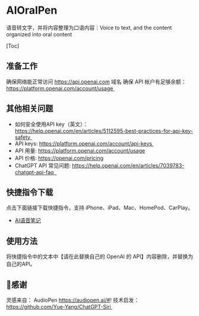 # AIOralPen 
语音转文字，并将内容整理为口语内容｜Voice to text, and the content organized into oral content

[Toc]

## 准备工作

确保网络能正常访问 https://api.openai.com 域名
确保 API 帐户有足够余额：https://platform.openai.com/account/usage 

## 其他相关问题

- 如何安全使用API key（英文）：https://help.openai.com/en/articles/5112595-best-practices-for-api-key-safety 
- API keys: https://platform.openai.com/account/api-keys 
- API 用量: https://platform.openai.com/account/usage
- API 价格: https://openai.com/pricing
- ChatGPT API 常见问题: https://help.openai.com/en/articles/7039783-chatgpt-api-faq  

## 快捷指令下载

点击下面链接下载快捷指令，支持 iPhone、iPad、Mac、HomePod、CarPlay。

- [AI语音笔记](https://www.icloud.com/shortcuts/65de7f6e24064ca6afaade66cb1f360d) 


## 使用方法
将快捷指令中的文本中【请在此替换自己的 OpenAI 的 API】内容删除，并替换为自己的API。


## 🙏感谢
灵感来自： AudioPen https://audiopen.ai/#!
技术启发： https://github.com/Yue-Yang/ChatGPT-Siri 

